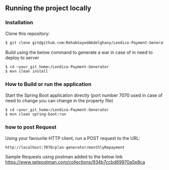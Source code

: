 ## Running the project locally

### Installation

Clone this repository:

```sh
$ git clone git@github.com:RehabSayedAbdelghany/Lendico-Payment-Generator.git
```

Build  using the below command to generate a war in case of in need to deploy to server

```sh
$ cd <your_git_home>/Lendico-Payment-Generator
$ mvn clean install
```

### How to Build or run the application

Start the Spring Boot application directly (port number 7070 used in case of need to change you can change in the property file)

```sh
$ cd <your_git_home>/Lendico-Payment-Generator
$ mvn clean spring-boot:run
```

### how to post Request

Using your favourite HTTP client, run a POST request to the URL:

```
http://localhost:7070/plan-generator/monthlyRepayment
```

Sample Requests using postman added to the below link
https://www.getpostman.com/collections/934b7ccbd69970a5e8ca
